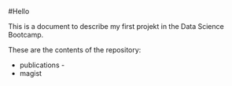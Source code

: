 #Hello

This is a document to describe my first projekt in the Data Science Bootcamp.

These are the contents of the repository:
* publications - 
* magist
